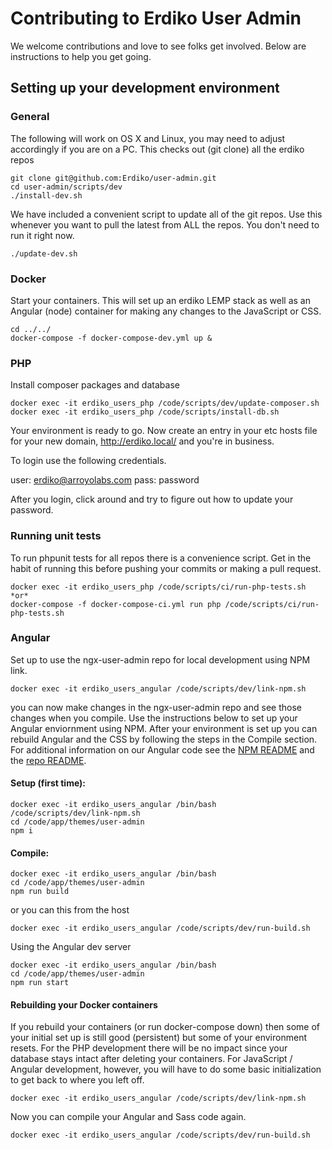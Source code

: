 Contributing to Erdiko User Admin
=================================

We welcome contributions and love to see folks get involved.  Below are instructions to help you get going.


Setting up your development environment
---------------------------------------

### General

The following will work on OS X and Linux, you may need to adjust accordingly if you are on a PC.  This checks out (git clone) all the erdiko repos

    git clone git@github.com:Erdiko/user-admin.git
    cd user-admin/scripts/dev
    ./install-dev.sh

We have included a convenient script to update all of the git repos.  Use this whenever you want to pull the latest from ALL the repos.  You don't need to run it right now.

    ./update-dev.sh

### Docker

Start your containers.  This will set up an erdiko LEMP stack as well as an Angular (node) container for making any changes to the JavaScript or CSS.

    cd ../../
    docker-compose -f docker-compose-dev.yml up &

### PHP

Install composer packages and database

    docker exec -it erdiko_users_php /code/scripts/dev/update-composer.sh
    docker exec -it erdiko_users_php /code/scripts/install-db.sh

Your environment is ready to go.  Now create an entry in your etc hosts file for your new domain, http://erdiko.local/ and you're in business.

To login use the following credentials.

user: erdiko@arroyolabs.com
pass: password

After you login, click around and try to figure out how to update your password.

### Running unit tests

To run phpunit tests for all repos there is a convenience script.  Get in the habit of running this before pushing your commits or making a pull request.

    docker exec -it erdiko_users_php /code/scripts/ci/run-php-tests.sh
    *or*
    docker-compose -f docker-compose-ci.yml run php /code/scripts/ci/run-php-tests.sh

### Angular

Set up to use the ngx-user-admin repo for local development using NPM link.  

    docker exec -it erdiko_users_angular /code/scripts/dev/link-npm.sh

you can now make changes in the ngx-user-admin repo and see those changes when you compile.  Use the instructions below to set up your Angular enviornment using NPM.  After your environment is set up you can rebuild Angular and the CSS by following the steps in the Compile section.  For additional information on our Angular code see the [NPM README](https://www.npmjs.com/package/@erdiko/ngx-user-admin) and the [repo README](https://github.com/Erdiko/ngx-user-admin).

#### Setup (first time):

    docker exec -it erdiko_users_angular /bin/bash
    /code/scripts/dev/link-npm.sh
    cd /code/app/themes/user-admin
    npm i

#### Compile:

    docker exec -it erdiko_users_angular /bin/bash
    cd /code/app/themes/user-admin
    npm run build

or you can this from the host

    docker exec -it erdiko_users_angular /code/scripts/dev/run-build.sh

Using the Angular dev server

    docker exec -it erdiko_users_angular /bin/bash
    cd /code/app/themes/user-admin
    npm run start


#### Rebuilding your Docker containers

If you rebuild your containers (or run docker-compose down) then some of your initial set up is still good (persistent) but some of your environment resets.  For the PHP development there will be no impact since your database stays intact after deleting your containers.  For JavaScript / Angular development, however, you will have to do some basic initialization to get back to where you left off.

    docker exec -it erdiko_users_angular /code/scripts/dev/link-npm.sh

Now you can compile your Angular and Sass code again.

    docker exec -it erdiko_users_angular /code/scripts/dev/run-build.sh
